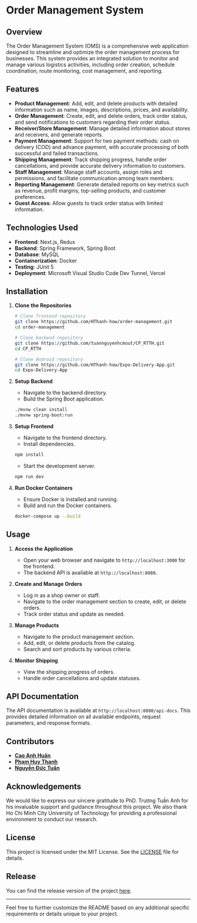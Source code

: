# Order Management System

## Overview

The Order Management System (OMS) is a comprehensive web application designed to streamline and optimize the order management process for businesses. This system provides an integrated solution to monitor and manage various logistics activities, including order creation, schedule coordination, route monitoring, cost management, and reporting.

## Features

- **Product Management**: Add, edit, and delete products with detailed information such as name, images, descriptions, prices, and availability.
- **Order Management**: Create, edit, and delete orders, track order status, and send notifications to customers regarding their order status.
- **Receiver/Store Management**: Manage detailed information about stores and receivers, and generate reports.
- **Payment Management**: Support for two payment methods: cash on delivery (COD) and advance payment, with accurate processing of both successful and failed transactions.
- **Shipping Management**: Track shipping progress, handle order cancellations, and provide accurate delivery information to customers.
- **Staff Management**: Manage staff accounts, assign roles and permissions, and facilitate communication among team members.
- **Reporting Management**: Generate detailed reports on key metrics such as revenue, profit margins, top-selling products, and customer preferences.
- **Guest Access**: Allow guests to track order status with limited information.

## Technologies Used

- **Frontend**: Next.js, Redux
- **Backend**: Spring Framework, Spring Boot
- **Database**: MySQL
- **Containerization**: Docker
- **Testing**: JUnit 5
- **Deployment**: Microsoft Visual Studio Code Dev Tunnel, Vercel

## Installation

1. **Clone the Repositories**
   ```bash
   # Clone frontend repository
   git clone https://github.com/HThanh-how/order-management.git
   cd order-management

   # Clone backend repository
   git clone https://github.com/tuannguyenhcmuut/CP_RTTH.git
   cd CP_RTTH

   # Clone Android repository
   git clone https://github.com/HThanh-how/Expo-Delivery-App.git
   cd Expo-Delivery-App
   ```

2. **Setup Backend**
   - Navigate to the backend directory.
   - Build the Spring Boot application.
   ```bash
   ./mvnw clean install
   ./mvnw spring-boot:run
   ```

3. **Setup Frontend**
   - Navigate to the frontend directory.
   - Install dependencies.
   ```bash
   npm install
   ```
   - Start the development server.
   ```bash
   npm run dev
   ```

4. **Run Docker Containers**
   - Ensure Docker is installed and running.
   - Build and run the Docker containers.
   ```bash
   docker-compose up --build
   ```

## Usage

1. **Access the Application**
   - Open your web browser and navigate to `http://localhost:3000` for the frontend.
   - The backend API is available at `http://localhost:8080`.

2. **Create and Manage Orders**
   - Log in as a shop owner or staff.
   - Navigate to the order management section to create, edit, or delete orders.
   - Track order status and update as needed.

3. **Manage Products**
   - Navigate to the product management section.
   - Add, edit, or delete products from the catalog.
   - Search and sort products by various criteria.

4. **Monitor Shipping**
   - View the shipping progress of orders.
   - Handle order cancellations and update statuses.

## API Documentation

The API documentation is available at `http://localhost:8080/api-docs`. This provides detailed information on all available endpoints, request parameters, and response formats.

## Contributors

- [**Cao Anh Huân**](https://github.com/ah2909)
- [**Phạm Huy Thanh**](https://github.com/HThanh-how/)
- [**Nguyễn Đức Tuấn**](https://github.com/ndtuanftd)

## Acknowledgements

We would like to express our sincere gratitude to PhD. Trương Tuấn Anh for his invaluable support and guidance throughout this project. We also thank Ho Chi Minh City University of Technology for providing a professional environment to conduct our research.

## License

This project is licensed under the MIT License. See the [LICENSE](LICENSE) file for details.

## Release

You can find the release version of the project [here](https://github.com/HThanh-how/order-management/releases).

---

Feel free to further customize the README based on any additional specific requirements or details unique to your project.
